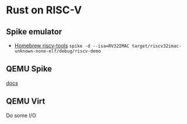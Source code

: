 # Rust on RISC-V

## Spike emulator

* [Homebrew riscv-tools](https://github.com/riscv/homebrew-riscv)
`spike -d --isa=RV32IMAC target/riscv32imac-unknown-none-elf/debug/riscv-demo`

## QEMU Spike

[docs](https://www.sifive.com/blog/risc-v-qemu-part-2-the-risc-v-qemu-port-is-upstream)

## QEMU Virt

Do some I/O